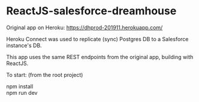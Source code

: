 # ReactJS-salesforce-dreamhouse

Original app on Heroku: https://dhprod-201911.herokuapp.com/

Heroku Connect was used to replicate (sync) Postgres DB to a Salesforce instance's DB.

This app uses the same REST endpoints from the original app, building with ReactJS.

To start: (from the root project)

npm install  
npm run dev

